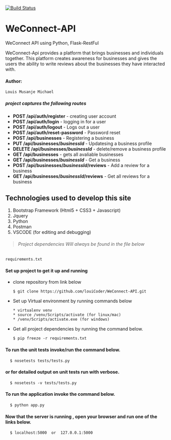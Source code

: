 [![Build Status](https://travis-ci.org/louiCoder/WeConnect-API.svg?branch=master)](https://travis-ci.org/louiCoder/WeConnect-API)

# WeConnect-API
WeConnect API using Python, Flask-RestFul 

WeConnect-Api provides a platform that brings businesses and individuals together. This platform creates awareness for businesses and gives the users the ability to write reviews about the businesses they have interacted with.

#### Author:
    Louis Musanje Michael

##### project captures the following routes 

* **POST /api/auth/register** - creating user account
* **POST /api/auth/login** - logging in for a user
* **POST /api/auth/logout** - Logs out a user
* **POST /api/auth/reset-password** - Password reset
* **POST /api/businesses** - Registering a business
* **PUT /api/businesses/_businessId_** - Updatesing a business profile
* **DELETE /api/businesses/_businessId_** - delete/remove a business profile
* **GET /api/businesses** - gets all avaliable businesses
* **GET /api/businesses/_businessId_** - Get a business
* **POST /api/businesses/_businessId_/reviews** - Add a review for a business
* **GET /api/businesses/_businessId_/reviews** - Get all reviews for a business


## Technologies used to develop this site
1. Bootstrap Framework (Html5 + CSS3 + Javascript)
2. Jquery
3. Python
4. Postman
5. VSCODE (for editing and debugging)

>###### Project dependencies Will always be found in the file below
    requirements.txt

#### Set up project to get it up and running
* clone repository from link below  
  
      $ git clone https://github.com/louiCoder/WeConnect-API.git
* Set up Virtual environment by running commands below

      * virtualenv venv
      * source /venv/Scripts/activate (for linux/mac)
      * /venv/Scripts/activate.exe (for windows)

* Get all project dependencies by running the command below.

      $ pip freeze -r requirements.txt
      
#### To run the unit tests invoke/run the command below.

      $ nosetests tests/tests.py
#### or for detailed output on unit tests run with verbose.

      $ nosetests -v tests/tests.py
      
#### To run the application invoke the command below.

      $ python app.py
      
 #### Now that the server is running , open your browser and run one of the links below.

      $ localhost:5000  or  127.0.0.1:5000

